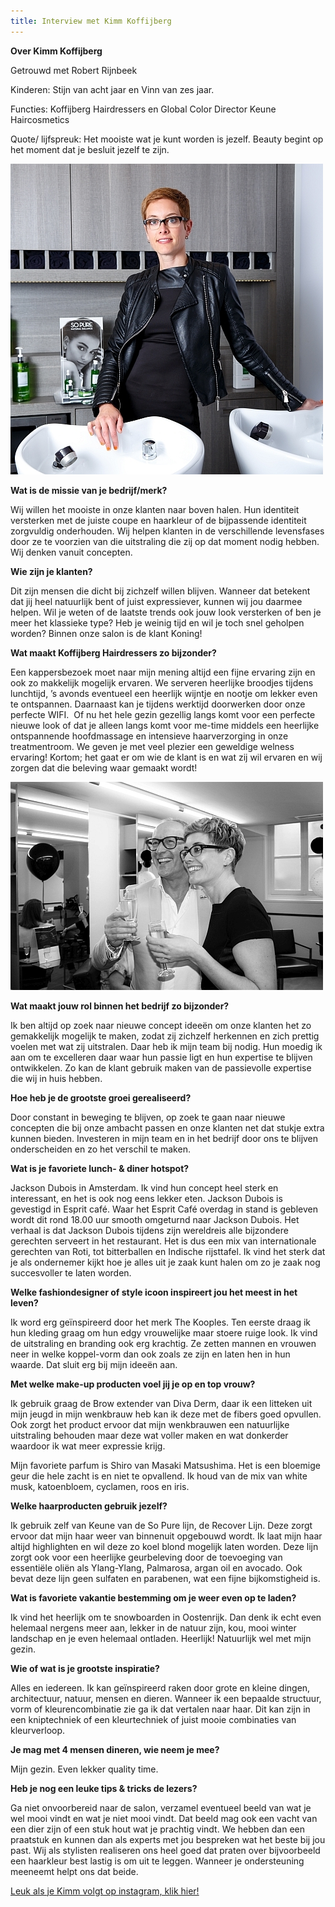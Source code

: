 ```yaml
---
title: Interview met Kimm Koffijberg
---
```



**Over Kimm Koffijberg**

Getrouwd met Robert Rijnbeek

Kinderen: Stijn van acht jaar en Vinn van zes jaar.

Functies: Koffijberg Hairdressers en Global Color Director Keune Haircosmetics

Quote/ lijfspreuk: Het mooiste wat je kunt worden is jezelf. Beauty begint op het moment dat je besluit jezelf te zijn.

![](/uploads/versions/portretten-keune-14-mei-evert-doorn-fotografie-05-mini---x----500-497x---.jpg)

**Wat is de missie van je bedrijf/merk?**

Wij willen het mooiste in onze klanten naar boven halen. Hun identiteit versterken met de juiste coupe en haarkleur of de bijpassende identiteit zorgvuldig onderhouden. Wij helpen klanten in de verschillende levensfases door ze te voorzien van die uitstraling die zij op dat moment nodig hebben. Wij denken vanuit concepten.

**Wie zijn je klanten?**

Dit zijn mensen die dicht bij zichzelf willen blijven. Wanneer dat betekent dat jij heel natuurlijk bent of juist expressiever, kunnen wij jou daarmee helpen. Wil je weten of de laatste trends ook jouw look versterken of ben je meer het klassieke type? Heb je weinig tijd en wil je toch snel geholpen worden? Binnen onze salon is de klant Koning!

**Wat maakt Koffijberg Hairdressers zo bijzonder?**

Een kappersbezoek moet naar mijn mening altijd een fijne ervaring zijn en ook zo makkelijk mogelijk ervaren. We serveren heerlijke broodjes tijdens lunchtijd, ’s avonds eventueel een heerlijk wijntje en nootje om lekker even te ontspannen. Daarnaast kan je tijdens werktijd doorwerken door onze perfecte WIFI. &nbsp;Of nu het hele gezin gezellig langs komt voor een perfecte nieuwe look of dat je alleen langs komt voor me-time middels een heerlijke ontspannende hoofdmassage en intensieve haarverzorging in onze treatmentroom. We geven je met veel plezier een geweldige welness ervaring! Kortom; het gaat er om wie de klant is en wat zij wil ervaren en wij zorgen dat die beleving waar gemaakt wordt!

![](/uploads/versions/kimm-richard-koffijberg-kapper-amsterdam---x----500-333x---.jpg)

**Wat maakt jouw rol binnen het bedrijf zo bijzonder?**

Ik ben altijd op zoek naar nieuwe concept idee&euml;n om onze klanten het zo gemakkelijk mogelijk te maken, zodat zij zichzelf herkennen en zich prettig voelen met wat zij uitstralen. Daar heb ik mijn team bij nodig. Hun moedig ik aan om te excelleren daar waar hun passie ligt en hun expertise te blijven ontwikkelen. Zo kan de klant gebruik maken van de passievolle expertise die wij in huis hebben.

**Hoe heb je de grootste groei gerealiseerd?**

Door constant in beweging te blijven, op zoek te gaan naar nieuwe concepten die bij onze ambacht passen en onze klanten net dat stukje extra kunnen bieden. Investeren in mijn team en in het bedrijf door ons te blijven onderscheiden en zo het verschil te maken.

**Wat is je favoriete lunch- & diner hotspot?**

Jackson Dubois in Amsterdam. Ik vind hun concept heel sterk en interessant, en het is ook nog eens lekker eten. Jackson Dubois is gevestigd in Esprit caf&eacute;. Waar het Esprit Caf&eacute; overdag in stand is gebleven wordt dit rond 18.00 uur smooth omgeturnd naar Jackson Dubois. Het verhaal is dat Jackson Dubois tijdens zijn wereldreis alle bijzondere gerechten serveert in het restaurant. Het is dus een mix van internationale gerechten van Roti, tot bitterballen en Indische rijsttafel. Ik vind het sterk dat je als ondernemer kijkt hoe je alles uit je zaak kunt halen om zo je zaak nog succesvoller te laten worden.&nbsp;&nbsp;

**Welke fashiondesigner of style icoon inspireert jou het meest in het leven?**

Ik word erg ge&iuml;nspireerd door het merk The Kooples. Ten eerste draag ik hun kleding graag om hun edgy vrouwelijke maar stoere ruige look. Ik vind de uitstraling en branding ook erg krachtig. Ze zetten mannen en vrouwen neer in welke koppel-vorm dan ook zoals ze zijn en laten hen in hun waarde. Dat sluit erg bij mijn idee&euml;n aan.

**Met welke make-up producten voel jij je op en top vrouw?**

Ik gebruik graag de Brow extender van Diva Derm, daar ik een litteken uit mijn jeugd in mijn wenkbrauw heb kan ik deze met de fibers goed opvullen. Ook zorgt het product ervoor dat mijn wenkbrauwen een natuurlijke uitstraling behouden maar deze wat voller maken en wat donkerder waardoor ik wat meer expressie krijg.

Mijn favoriete parfum is Shiro van Masaki Matsushima. Het is een bloemige geur die hele zacht is en niet te opvallend. Ik houd van de mix van white musk, katoenbloem, cyclamen, roos en iris.

**Welke haarproducten gebruik jezelf?**

Ik gebruik zelf van Keune van de So Pure lijn, de Recover Lijn. Deze zorgt ervoor dat mijn haar weer van binnenuit opgebouwd wordt. Ik laat mijn haar altijd highlighten en wil deze zo koel blond mogelijk laten worden. Deze lijn zorgt ook voor een heerlijke geurbeleving door de toevoeging van essenti&euml;le oli&euml;n als Ylang-Ylang, Palmarosa, argan oil en avocado. Ook bevat deze lijn geen sulfaten en parabenen, wat een fijne bijkomstigheid is.

**Wat is favoriete vakantie bestemming om je weer even op te laden?**

Ik vind het heerlijk om te snowboarden in Oostenrijk. Dan denk ik echt even helemaal nergens meer aan, lekker in de natuur zijn, kou, mooi winter landschap en je even helemaal ontladen. Heerlijk! Natuurlijk wel met mijn gezin.

**Wie of wat is je grootste inspiratie?**

Alles en iedereen. Ik kan ge&iuml;nspireerd raken door grote en kleine dingen, architectuur, natuur, mensen en dieren. Wanneer ik een bepaalde structuur, vorm of kleurencombinatie zie ga ik dat vertalen naar haar. Dit kan zijn in een kniptechniek of een kleurtechniek of juist mooie combinaties van kleurverloop.

**Je mag met 4 mensen dineren, wie neem je mee?**

Mijn gezin. Even lekker quality time.

**Heb je nog een leuke tips & tricks de lezers?**

Ga niet onvoorbereid naar de salon, verzamel eventueel beeld van wat je wel mooi vindt en wat je niet mooi vindt. Dat beeld mag ook een vacht van een dier zijn of een stuk hout wat je prachtig vindt. We hebben dan een praatstuk en kunnen dan als experts met jou bespreken wat het beste bij jou past. Wij als stylisten realiseren ons heel goed dat praten over bijvoorbeeld een haarkleur best lastig is om uit te leggen. Wanneer je ondersteuning meeneemt helpt ons dat beide.

[Leuk als je Kimm volgt op instagram, klik hier!](https://www.instagram.com/kimmkoffijberg/)&nbsp;